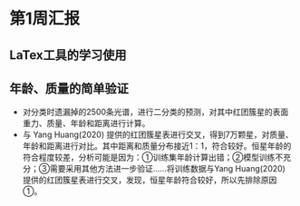 # 第1周汇报

## LaTex工具的学习使用

## 年龄、质量的简单验证

* 对分类时遗漏掉的2500条光谱，进行二分类的预测，对其中红团簇星的表面重力、质量、年龄和距离进行计算。
* 与 Yang Huang(2020) 提供的红团簇星表进行交叉，得到7万颗星，对质量、年龄和距离进行对比。其中距离和质量分布接近1：1，符合较好。恒星年龄的符合程度较差，分析可能是因为：①训练集年龄计算出错；②模型训练不充分；③需要采用其他方法进一步验证……将训练数据与Yang Huang(2020) 提供的红团簇星表进行交叉，发现，恒星年龄符合较好，所以先排除原因①。

